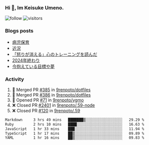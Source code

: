 ### Hi 👋, Im Keisuke Umeno.

<!--
**9renpoto/9renpoto** is a ✨ _special_ ✨ repository because its `README.md` (this file) appears on your GitHub profile.

Here are some ideas to get you started:

- 🔭 I’m currently working on ...
- 🌱 I’m currently learning ...
- 👯 I’m looking to collaborate on ...
- 🤔 I’m looking for help with ...
- 💬 Ask me about ...
- 📫 How to reach me: ...
- 😄 Pronouns: ...
- ⚡ Fun fact: ...
-->

![follow](https://img.shields.io/github/followers/9renpoto?label=Follow&style=social)
![visitors](https://komarev.com/ghpvc/?username=9renpoto&label=Profile%20views&color=0e75b6&style=flat)

### Blogs posts

<!-- BLOG-POST-LIST:START -->
- [病児保育](https://9renpoto.win/entry/2025/09/25/childcare_for_sick_children)
- [近況](https://9renpoto.win/entry/2025/04/05/current_status)
- [「怒りが消える」心のトレーニングを読んだ](https://9renpoto.win/entry/2025/02/01/anger-management)
- [2024年終わり](https://9renpoto.win/entry/2024/12/31/2024-end)
- [今抱えている目標や夢](https://9renpoto.win/entry/2024/12/02/objective)
<!-- BLOG-POST-LIST:END -->

### Activity

<!--START_SECTION:activity-->
1. 🎉 Merged PR [#385](https://github.com/9renpoto/dotfiles/pull/385) in [9renpoto/dotfiles](https://github.com/9renpoto/dotfiles)
2. 🎉 Merged PR [#386](https://github.com/9renpoto/dotfiles/pull/386) in [9renpoto/dotfiles](https://github.com/9renpoto/dotfiles)
3. 💪 Opened PR [#71](https://github.com/9renpoto/vgmo/pull/71) in [9renpoto/vgmo](https://github.com/9renpoto/vgmo)
4. ❌ Closed PR [#2401](https://github.com/9renpoto/.59-node/pull/2401) in [9renpoto/.59-node](https://github.com/9renpoto/.59-node)
5. ❌ Closed PR [#120](https://github.com/9renpoto/.59/pull/120) in [9renpoto/.59](https://github.com/9renpoto/.59)
<!--END_SECTION:activity-->

<!--START_SECTION:waka-->

```txt
Markdown     3 hrs 49 mins   ███████▒░░░░░░░░░░░░░░░░░   29.29 %
Ruby         2 hrs 10 mins   ████░░░░░░░░░░░░░░░░░░░░░   16.63 %
JavaScript   1 hr 33 mins    ███░░░░░░░░░░░░░░░░░░░░░░   11.94 %
TypeScript   1 hr 17 mins    ██▒░░░░░░░░░░░░░░░░░░░░░░   09.89 %
YAML         1 hr 16 mins    ██▒░░░░░░░░░░░░░░░░░░░░░░   09.83 %
```

<!--END_SECTION:waka-->
